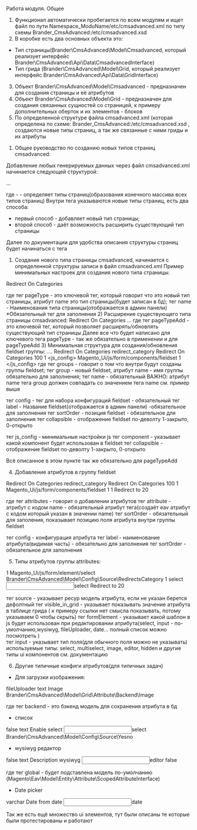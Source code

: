 Работа модуля. Общее

1) Функционал автоматически пробегается по всем модулям и ищет файл по пути Namespace_ModuName/etc/cmsadvanced.xml по типу схемы Brander_CmsAdvanced:/etc/cmsadvanced.xsd
2) В коробке есть два основных объекта это:
- Тип страницы(Brander\CmsAdvanced\Model\Cmsadvanced, который реализует интерфейс Brander\CmsAdvanced\Api\Data\CmsadvancedInterface)
- Тип грида (Brander\CmsAdvanced\Model\Grid, который реализует интерфейс Brander\CmsAdvanced\Api\Data\GridInterface)
3) Объект Brander\CmsAdvanced\Model\Cmsadvanced - предназначен для создания страницы и её атрибутов
4) Объект Brander\CmsAdvanced\Model\Grid - предназначен для создания связанных сущностей со страницей, к примеру дополнительных оберток и их элементов - блоков
5) По определенной структуре файла cmsadvanced.xml (которая определена по схеме: Brander_CmsAdvanced:/etc/cmsadvanced.xsd , создаются новые типы страниц, а так же связанные с ними гриды и их атрибуты

1. Общее руководство по созданию новых типов страниц cmsadvanced:

Добавление любых генерируемых данных через файл cmsadvanced.xml начинается следующей структурой:
<?xml version="1.0"?>
  <cmsadvanced xmlns:xsi="http://wwpageTypeAddw.w3.org/2001/XMLSchema-instance" xsi:noNamespaceSchemaLocation="urn:magento:module:Brander_CmsAdvanced:etc/cmsadvanced.xsd">
  <pagetypes>
  ...
  </pagetypes>
  
где - <pagetypes> - определяет типы страниц(образования конечного массива всех типов страниц)
Внутри тега <pagetypes> указываются новые типы страниц, есть два способа: 
- первый способ - добавляет новый тип страницы;
- второй способ - даёт возможность расширить существующий тип страницы

Далее по документации для удобства описания структуры страниц будет начинаться с тега <pagetypes>

1) Создание нового типа страницы cmsadvanced, начинается с определенной структуры записи в файл cmsadvanced.xml 
Пример минимальных настроек для создания нового типа страницы:
<pagetypes>
  <pageType name="redirect">
    <name>Redirect On Categories</name>
  </pageType>
</pagetypes>

где тег pageType - это ключевой тег, который говорит что это новый тип страницы, атрибут name это тип страницы(будет записан в бд);
тег name - Наименования типа страницы(отображается в админ панели) *Обязательный тег для заполнения
2) Расширение существующего типа страницы cmsadvanced:
<pagetypes>
  <pageTypeAdd name="redirect">
    <name>Redirect On Categories</name>
    ...
  </pageTypeAdd>
</pagetypes>
где тег pageTypeAdd - это ключевой тег, который позволяет расширять/обновлять существующий тип страницы
Далее все что будет написано для ключевого тега pageType - так же обязательно в применении и для pageTypeAdd
3) Минимальная структура для создания/обновления fieldset группы:
....
<pagetypes>
    <pageType name="redirect">
        <name>Redirect On Categories</name>
        <groups>
            <group name="redirect_category">
                <name>redirect_category</name>
                <config>
                    <label>Redirect On Categories</label>
                    <sortOrder>100</sortOrder>
                    <collapsible>1</collapsible>
                </config>
                <js_config>
                    <component>Magento_Ui/js/form/components/fieldset</component>
                    <collapsible>1</collapsible>
                </js_config>
            </group>
         </groups>
      </pageType>
</pagetypes>
где тег groups - говорит о том что внутри будут созданы группы fieldset; 
тег group - новый fieldset, атрибут name - имя группы обязательно для заполнения;
тег name - обязательный ВАЖНО: атрибут name тега group должен совпадать со значением тега name см. пример выше

тег config - тег для набора конфигураций fieldset - обязательный
тег label - Название fieldset(отображается в админ панели) -обязательное для заполнения
тег sortOrder - позиция fieldset - обязательное для заполнения
тег collapsible - отображение fieldset по-деволту 1-закрыто, 0-открыто

тег js_config - минимальные настройки js 
тег component - указывает какой компонент будет использован в fieldset
тег collapsible - отображение fieldset по-деволту 1-закрыто, 0-открыто

Всё описанное в этом пункте так же обязательно для pageTypeAdd

4) Добавление атрибутов в группу fieldset

<pagetypes>
    <pageType name="redirect">
        <name>Redirect On Categories</name>
        <groups>
            <group name="redirect_category">
                <name>redirect_category</name>
                <config>
                    <label>Redirect On Categories</label>
                    <sortOrder>100</sortOrder>
                    <collapsible>1</collapsible>
                </config>
                <js_config>
                    <component>Magento_Ui/js/form/components/fieldset</component>
                    <collapsible>1</collapsible>
                </js_config>
                <attributes>
                    <attribute name="redirect_category">
                        <sortOrder>1</sortOrder>
                        <config>
                            <label>Redirect to</label>
                            <sortOrder>20</sortOrder>
                        </config>
                    </attribute>
                </attributes>
            </group>
        </groups>
    </pageType>
</pagetypes>

где тег attributes - говорит о добавлении атрибутов 
тег attribute - атрибут c кодом name - обязательный атрибут тега(создаёт eav атрибут с кодом который указан в значении name)
тег sortOrder - обязательный для заполения, показывает позицию поля атрибута внутри группы fieldset

тег config - конфигурация атрибута
тег label - наименование атрибута(видимая часть) - обязательно для заполнения
тег sortOrder - обязательное для заполнения

5) Типы атрибутов группы attributes:
<attribute name="redirect_category">
    <sortOrder>1</sortOrder>
    <config>
        <component>Magento_Ui/js/form/element/select</component>
        <source>Brander\CmsAdvanced\Model\Config\Source\RedirectsCategory</source>
        <visible_in_grid>1</visible_in_grid>
        <formElement>select</formElement>
        <input>select</select>
        <label>Redirect to</label>
        <sortOrder>20</sortOrder>
    </config>
</attribute>

тег source - указывает ресур модель атрибута, если не указан берется дефолтный
тег visible_in_grid - указывает показывать значение атрибута в таблице грида ( к примеру ссылки нет смысла показывать, потому указываем 0 чтобы скрыть)
тег formElement - указывает какой шаблон в js будет использован при редактировании атрибута(select, input - по-умолчанию,wysiwyg, fileUploader, date... полный список можно посмотреть )  
тег input - указывает тип поля(для обычного поля можно не указывать) используемые типы: select, multiselect, image, editor, hidden и другие типы ui компонентов см. документацию

6) Другие типичные конфиги атрибутов(для типичных задач)
- Для загрузки изображения:
<config>
  <formElement>fileUploader</formElement>
  <type>text</type>
  <label>Image</label>
  <backend>Brander\CmsAdvanced\Model\Grid\Attribute\Backend\Image</backend>
</config>

где тег backend - это бэкенд модель для сохранения атрибута в бд

- список
<config>
  <visible_in_grid>false</visible_in_grid>
  <type>text</type>
  <label>Enable</label>
  <component>select</component>
  <input>select</input>
  <source>Brander\CmsAdvanced\Model\Config\Source\Yesno</source>
</config>

- wysiwyg редактор

<config>
  <visible_in_grid>false</visible_in_grid>
  <type>text</type>
  <label>Description</label>
  <formElement>wysiwyg</formElement>
  <input>editor</input>
  <global>false</global>
</config>

где тег global - будет подставлена модель по-умолчанию (Magento\Eav\Model\Entity\Attribute\ScopedAttributeInterface)

- Date picker
<config>
  <type>varchar</type>
  <label>Date from</label>
  <formElement>date</formElement>
  <input>date</input>
</config>

Так же есть ещё множество ui элементов, тут были описаны те которые были протестированы и работают



